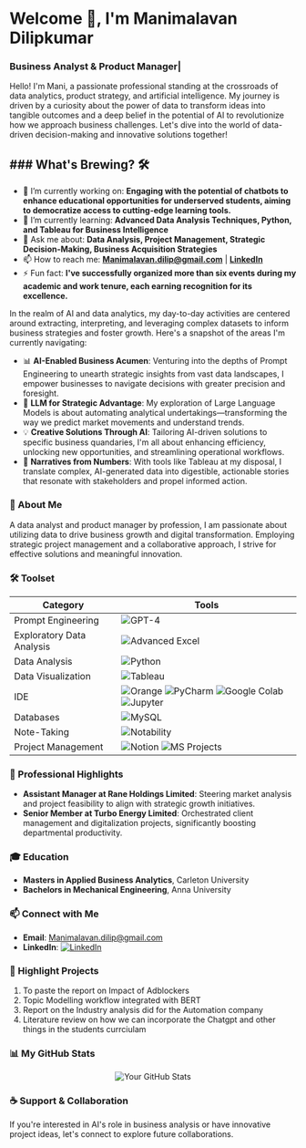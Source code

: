 # Welcome 👋, I'm Manimalavan Dilipkumar

### Business Analyst & Product Manager|

Hello! I'm Mani, a passionate professional standing at the crossroads of data analytics, product strategy, and artificial intelligence. My journey is driven by a curiosity about the power of data to transform ideas into tangible outcomes and a deep belief in the potential of AI to revolutionize how we approach business challenges. Let's dive into the world of data-driven decision-making and innovative solutions together!

## ### What's Brewing? 🛠️

- 🔭 I’m currently working on: **Engaging with the potential of chatbots to enhance educational opportunities for underserved students, aiming to democratize access to cutting-edge learning tools.**
- 🌱 I’m currently learning: **Advanced Data Analysis Techniques, Python, and Tableau for Business Intelligence**
- 💬 Ask me about: **Data Analysis, Project Management, Strategic Decision-Making, Business Acquisition Strategies**
- 📫 How to reach me: **[Manimalavan.dilip@gmail.com](mailto:Manimalavan.dilip@gmail.com)** | **[LinkedIn](https://linkedin.com/in/mani-malavan/)**
- ⚡ Fun fact: **I've successfully organized more than six events during my academic and work tenure, each earning recognition for its excellence.**

In the realm of AI and data analytics, my day-to-day activities are centered around extracting, interpreting, and leveraging complex datasets to inform business strategies and foster growth. Here's a snapshot of the areas I'm currently navigating:

- 📊 **AI-Enabled Business Acumen**: Venturing into the depths of Prompt Engineering to unearth strategic insights from vast data landscapes, I empower businesses to navigate decisions with greater precision and foresight.
- 🚀 **LLM for Strategic Advantage**: My exploration of Large Language Models is about automating analytical undertakings—transforming the way we predict market movements and understand trends.
- 💡 **Creative Solutions Through AI**: Tailoring AI-driven solutions to specific business quandaries, I'm all about enhancing efficiency, unlocking new opportunities, and streamlining operational workflows.
- 🎨 **Narratives from Numbers**: With tools like Tableau at my disposal, I translate complex, AI-generated data into digestible, actionable stories that resonate with stakeholders and propel informed action.

### 🚀 About Me
A data analyst and product manager by profession, I am passionate about utilizing data to drive business growth and digital transformation. Employing strategic project management and a collaborative approach, I strive for effective solutions and meaningful innovation.

### 🛠️ Toolset

| Category                  | Tools |
|---------------------------|-------|
| Prompt Engineering        | ![GPT-4](https://img.shields.io/badge/-GPT--4-9cf?style=flat-square&logo=OpenAI) |
| Exploratory Data Analysis | ![Advanced Excel](https://img.shields.io/badge/-Excel-217346?style=flat-square&logo=microsoftexcel&logoColor=white) |
| Data Analysis             | ![Python](https://img.shields.io/badge/-Python-3776AB?style=flat-square&logo=Python&logoColor=white) |
| Data Visualization        | ![Tableau](https://img.shields.io/badge/-Tableau-E97627?style=flat-square&logo=Tableau&logoColor=white) |
| IDE                       | ![Orange](https://img.shields.io/badge/-Orange%20Data%20Mining-EA7600?style=flat-square&logo=Orange&logoColor=white) ![PyCharm](https://img.shields.io/badge/-PyCharm-21D789?style=flat-square&logo=PyCharm&logoColor=white) ![Google Colab](https://img.shields.io/badge/-Google%20Colab-F9AB00?style=flat-square&logo=googlecolab&logoColor=white) ![Jupyter](https://img.shields.io/badge/-Jupyter%20Notebook-F37626?style=flat-square&logo=Jupyter&logoColor=white) |
| Databases                 | ![MySQL](https://img.shields.io/badge/-MySQL-4479A1?style=flat-square&logo=MySQL&logoColor=white) |
| Note-Taking               | ![Notability](https://img.shields.io/badge/-Notability-blue?style=flat-square&logo=appstore&logoColor=white) |
| Project Management        | ![Notion](https://img.shields.io/badge/-Notion-black?style=flat-square&logo=Notion&logoColor=white) ![MS Projects](https://img.shields.io/badge/-Microsoft%20Projects-5C2D91?style=flat-square&logo=microsoft&logoColor=white) |


### 💼 Professional Highlights
- **Assistant Manager at Rane Holdings Limited**: Steering market analysis and project feasibility to align with strategic growth initiatives.
- **Senior Member at Turbo Energy Limited**: Orchestrated client management and digitalization projects, significantly boosting departmental productivity.

### 🎓 Education
- **Masters in Applied Business Analytics**, Carleton University
- **Bachelors in Mechanical Engineering**, Anna University

### 📫 Connect with Me
- **Email**: [Manimalavan.dilip@gmail.com](mailto:Manimalavan.dilip@gmail.com)
- **LinkedIn**: [![LinkedIn](https://img.shields.io/badge/LinkedIn-Manimalavan-blue?style=flat-square&logo=linkedin)](https://www.linkedin.com/in/mani-malavan/)

### 🌟 Highlight Projects
1. To paste the report on Impact of Adblockers 
2. Topic Modelling workflow integrated with BERT
3. Report on the Industry analysis did for the Automation company
4. Literature review on how we can incorporate the Chatgpt and other things in the students currciulam

### 📊 My GitHub Stats
<p align="center">
  <img src="https://github-readme-stats.vercel.app/api?username=Mani-Dilipkumar&show_icons=true&theme=radical" alt="Your GitHub Stats" />
</p>

### ☕ Support & Collaboration
If you're interested in AI's role in business analysis or have innovative project ideas, let's connect to explore future collaborations.

